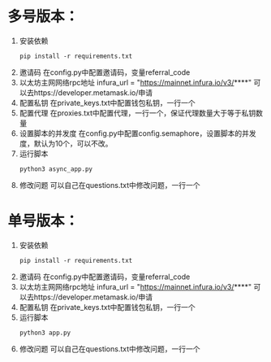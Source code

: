 # 多号版本：
1. 安装依赖
    ``` 
    pip install -r requirements.txt
    ```
2. 邀请码
在config.py中配置邀请码，变量referral_code
3. 以太坊主网网络rpc地址
infura_url = "https://mainnet.infura.io/v3/****"
可以去https://developer.metamask.io/申请
4. 配置私钥
在private_keys.txt中配置钱包私钥，一行一个
5. 配置代理
在proxies.txt中配置代理，一行一个，保证代理数量大于等于私钥数量
6. 设置脚本的并发度
在config.py中配置config.semaphore，设置脚本的并发度，默认为10个，可以不改。
7. 运行脚本
    ``` 
    python3 async_app.py
    ```
8. 修改问题
可以自己在questions.txt中修改问题，一行一个


# 单号版本：
1. 安装依赖
    ``` 
    pip install -r requirements.txt
    ```
2. 邀请码
在config.py中配置邀请码，变量referral_code
3. 以太坊主网网络rpc地址
infura_url = "https://mainnet.infura.io/v3/****"
可以去https://developer.metamask.io/申请
4. 配置私钥
在private_keys.txt中配置钱包私钥，一行一个
5. 运行脚本
    ``` 
    python3 app.py
    ```
6. 修改问题
可以自己在questions.txt中修改问题，一行一个